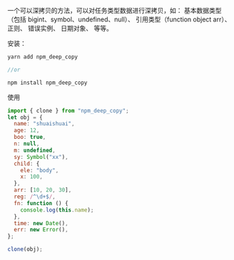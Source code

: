 一个可以深拷贝的方法，可以对任务类型数据进行深拷贝，如：
基本数据类型（包括 bigint、symbol、undefined、null）、
引用类型（function object arr）、
正则、
错误实例、
日期对象、
等等。

安装：

```js
yarn add npm_deep_copy

//or

npm install npm_deep_copy


```

使用

```js
import { clone } from "npm_deep_copy";
let obj = {
  name: "shuaishuai",
  age: 12,
  boo: true,
  n: null,
  m: undefined,
  sy: Symbol("xx"),
  child: {
    ele: "body",
    x: 100,
  },
  arr: [10, 20, 30],
  reg: /^\d+$/,
  fn: function () {
    console.log(this.name);
  },
  time: new Date(),
  err: new Error(),
};

clone(obj);
```
